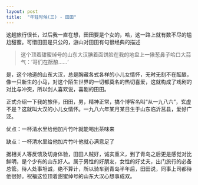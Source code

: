 ```yaml
---
layout: post
title:  "年轻时候(三) - 田田"
---
```


这趟旅行很长，过后我一直在想，田田要是个女的，哈，这一路上就有数不尽的尴尬甜蜜。可惜田田是只公的，游山对田田有句很经典的描述
> 这个顶着甜蜜绰号的山东大汉腆着面饼脸在我的地盘上一揪葱鼻子哈口大蒜气：’哥们在酝酿……‘

是，这个地道的山东大汉，总是胸藏各式各样的小儿女情怀，无时无刻不在酝酿，像一只新生的小马，对这个陌生世界的一切都莫名的热切喜爱，这就构成了戏剧的对比与冲突，所以剑人喜欢说，喜剧的田田。

正式介绍一下我的旅伴，田田，男，精神正常，搞个博客名叫“从一九八六”，玄虚不是？这就叫大汉的小儿女情怀。一九八六年某月某日生于山东临沂莒县，爱好广泛。

优点：一杯清水里给他加片竹叶就能喝出茶味来

缺点：一杯清水里给他加片竹叶他就心满意足了

据相关人等反馈及切身体验，田田人贼好，诚实重义，到了青岛之后更是感觉对比鲜明，是个少有的山东好人。属于男性的好朋友，女性的好丈夫，出门旅行的必备总管。待人处事坦诚，绝不算计，所以骑车到青岛半年后，田田说，同事上司都待他很好。祝福这位顶着甜蜜绰号的山东大汉心想事成双。
